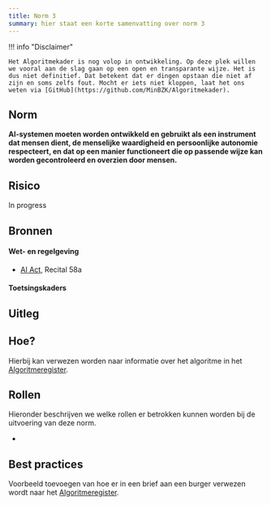 ```yaml
---
title: Norm 3
summary: hier staat een korte samenvatting over norm 3
---
```


!!! info "Disclaimer"

    Het Algoritmekader is nog volop in ontwikkeling. Op deze plek willen we vooral aan de slag gaan op een open en transparante wijze. Het is dus niet definitief. Dat betekent dat er dingen opstaan die niet af zijn en soms zelfs fout. Mocht er iets niet kloppen, laat het ons weten via [GitHub](https://github.com/MinBZK/Algoritmekader).


## Norm
**AI-systemen moeten worden ontwikkeld en gebruikt als een instrument dat mensen dient, de menselijke waardigheid en persoonlijke autonomie respecteert, en dat op een manier functioneert die op passende wijze kan worden gecontroleerd en overzien door mensen.**

## Risico
In progress

## Bronnen

#### Wet- en regelgeving
- [AI Act](https://artificialintelligenceact.eu/wp-content/uploads/2023/08/AI-Mandates-20-June-2023.pdf), Recital 58a


#### Toetsingskaders

## Uitleg


## Hoe?
Hierbij kan verwezen worden naar informatie over het algoritme in het [Algoritmeregister](https://algoritmes.overheid.nl/nl). 

## Rollen
Hieronder beschrijven we welke rollen er betrokken kunnen worden bij de uitvoering van deze norm. 

-
## Best practices
Voorbeeld toevoegen van hoe er in een brief aan een burger verwezen wordt naar het [Algoritmeregister](https://algoritmes.overheid.nl/nl). 



